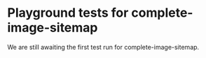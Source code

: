 # Playground tests for complete-image-sitemap
We are still awaiting the first test run for complete-image-sitemap.
